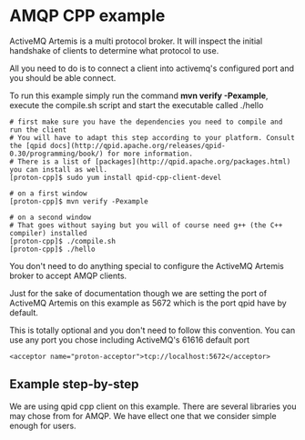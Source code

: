 # AMQP CPP example

ActiveMQ Artemis is a multi protocol broker. It will inspect the initial handshake of clients to determine what protocol to use.

All you need to do is to connect a client into activemq's configured port and you should be able connect.

To run this example simply run the command **mvn verify -Pexample**, execute the compile.sh script and start the executable called ./hello

    # first make sure you have the dependencies you need to compile and run the client
    # You will have to adapt this step according to your platform. Consult the [qpid docs](http://qpid.apache.org/releases/qpid-0.30/programming/book/) for more information.
    # There is a list of [packages](http://qpid.apache.org/packages.html) you can install as well.
    [proton-cpp]$ sudo yum install qpid-cpp-client-devel

    # on a first window
    [proton-cpp]$ mvn verify -Pexample

    # on a second window
    # That goes without saying but you will of course need g++ (the C++ compiler) installed
    [proton-cpp]$ ./compile.sh
    [proton-cpp]$ ./hello

You don't need to do anything special to configure the ActiveMQ Artemis broker to accept AMQP clients.

Just for the sake of documentation though we are setting the port of ActiveMQ Artemis on this example as 5672 which is the port qpid have by default.

This is totally optional and you don't need to follow this convention. You can use any port you chose including ActiveMQ's 61616 default port

    <acceptor name="proton-acceptor">tcp://localhost:5672</acceptor>

## Example step-by-step

We are using qpid cpp client on this example. There are several libraries you may chose from for AMQP. We have ellect one that we consider simple enough for users.